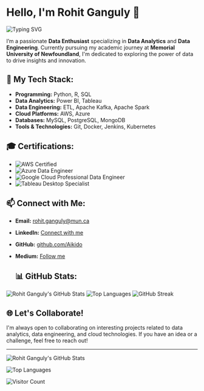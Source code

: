 # Hello, I'm Rohit Ganguly 👋

![Typing SVG](https://readme-typing-svg.demolab.com?font=Fira+Code&size=24&pause=1000&color=F7A400&width=435&lines=Data+Enthusiast;Data+Analytics+Specialist;Data+Engineering+Pro;Memorial+University+of+Newfoundland)

I’m a passionate **Data Enthusiast** specializing in **Data Analytics** and **Data Engineering**. Currently pursuing my academic journey at **Memorial University of Newfoundland**, I'm dedicated to exploring the power of data to drive insights and innovation.

## 💼 My Tech Stack:
- **Programming:** Python, R, SQL
- **Data Analytics:** Power BI, Tableau
- **Data Engineering:** ETL, Apache Kafka, Apache Spark
- **Cloud Platforms:** AWS, Azure
- **Databases:** MySQL, PostgreSQL, MongoDB
- **Tools & Technologies:** Git, Docker, Jenkins, Kubernetes


## 🎓 Certifications:
- ![AWS Certified](https://img.shields.io/badge/AWS-Certified%20Data%20Analytics%20%E2%80%93%20Specialty-orange?style=flat-square)
- ![Azure Data Engineer](https://img.shields.io/badge/Azure-Data%20Engineer%20Associate-blue?style=flat-square)
- ![Google Cloud Professional Data Engineer](https://img.shields.io/badge/Google%20Cloud-Professional%20Data%20Engineer-green?style=flat-square)
- ![Tableau Desktop Specialist](https://img.shields.io/badge/Tableau-Desktop%20Specialist-brightgreen?style=flat-square)


## 📫 Connect with Me:
- **Email:** [rohit.ganguly@mun.ca](mailto:rohitganguly186@gmail.com)
- **LinkedIn:** [Connect with me](https://www.linkedin.com/in/rohitganguly)
- **GitHub:** [github.com/Aikido](https://github.com/AikidoMaster)
- **Medium:** [Follow me](https://medium.com/@RohitGanguly)

  ## 📊 GitHub Stats:
![Rohit Ganguly's GitHub Stats](https://github-readme-stats.vercel.app/api?username=Aikido&show_icons=true&theme=radical)
![Top Languages](https://github-readme-stats.vercel.app/api/top-langs/?username=Aikido&layout=compact&theme=radical)
![GitHub Streak](https://github-readme-streak-stats.herokuapp.com/?user=Aikido&theme=radical)


## 🌐 Let's Collaborate!
I'm always open to collaborating on interesting projects related to data analytics, data engineering, and cloud technologies. If you have an idea or a challenge, feel free to reach out!

---

![Rohit Ganguly's GitHub Stats](https://github-readme-stats.vercel.app/api?username=Aikido&show_icons=true&theme=radical)

![Top Languages](https://github-readme-stats.vercel.app/api/top-langs/?username=Aikido&layout=compact&theme=radical)

![Visitor Count](https://profile-counter.glitch.me/Aikido/count.svg)

